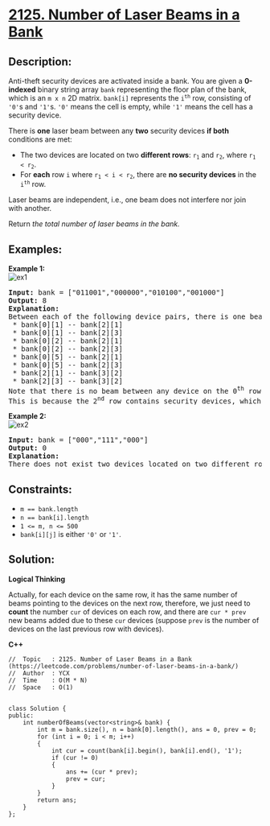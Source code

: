 # [2125. Number of Laser Beams in a Bank](https://leetcode.com/problems/number-of-laser-beams-in-a-bank/)


## Description:

<p>Anti-theft security devices are activated inside a bank. You are given a <strong>0-indexed</strong> binary string array <code>bank</code> representing the floor plan of the bank, which is an <code>m x n</code> 2D matrix. <code>bank[i]</code> represents the <code>i<sup>th</sup></code> row, consisting of <code>'0'</code>s and <code>'1'</code>s. <code>'0'</code> means the cell is empty, while <code>'1'</code> means the cell has a security device.

<p>There is <strong>one</strong> laser beam between any <strong>two</strong> security devices <strong>if both</strong> conditions are met:

<ul>
    <li>The two devices are located on two <strong>different rows</strong>: <code>r<sub>1</sub></code> and <code>r<sub>2</sub></code>, where <code>r<sub>1</sub> &lt; r<sub>2</sub></code>.</li>
    <li>For <strong>each</strong> row <code>i</code> where <code>r<sub>1</sub> &lt; i &lt; r<sub>2</sub></code>, there are <strong>no security devices</strong> in the <code>i<sup>th</sup></code> row.</li>
</ul>

<p>Laser beams are independent, i.e., one beam does not interfere nor join with another.

<p>Return <em>the total number of laser beams in the bank.</em></p>


## Examples:

<strong>Example 1:</strong>
<br/>![ex1](https://assets.leetcode.com/uploads/2021/12/24/laser1.jpg)
<pre>
<strong>Input:</strong> bank = ["011001","000000","010100","001000"]
<strong>Output:</strong> 8
<strong>Explanation:</strong> 
Between each of the following device pairs, there is one beam. In total, there are 8 beams:
 * bank[0][1] -- bank[2][1]
 * bank[0][1] -- bank[2][3]
 * bank[0][2] -- bank[2][1]
 * bank[0][2] -- bank[2][3]
 * bank[0][5] -- bank[2][1]
 * bank[0][5] -- bank[2][3]
 * bank[2][1] -- bank[3][2]
 * bank[2][3] -- bank[3][2]
Note that there is no beam between any device on the 0<sup>th</sup> row with any on the 3<sup>rd</sup> row.
This is because the 2<sup>nd</sup> row contains security devices, which breaks the second condition.
</pre>

<strong>Example 2:</strong>
<br/>![ex2](https://assets.leetcode.com/uploads/2021/12/24/laser2.jpg)
<pre>
<strong>Input:</strong> bank = ["000","111","000"]
<strong>Output:</strong> 0
<strong>Explanation:</strong> 
There does not exist two devices located on two different rows.
</pre>


## Constraints:

<ul>
    <li><code>m == bank.length</code></li>
    <li><code>n == bank[i].length</code></li>
    <li><code>1 &lt;= m, n &lt;= 500</code></li>
    <li><code>bank[i][j]</code> is either <code>'0'</code> or <code>'1'</code>.</li>
</ul>


## Solution:

<strong>Logical Thinking</strong>
<p>Actually, for each device on the same row, it has the same number of beams pointing to the devices on the next row, therefore, we just need to <strong>count</strong> the number <code>cur</code> of devices on each row, and there are <code>cur * prev</code> new beams added due to these <code>cur</code> devices (suppose <code>prev</code> is the number of devices on the last previous row with devices).</p>


<strong>C++</strong>

```
//  Topic   : 2125. Number of Laser Beams in a Bank (https://leetcode.com/problems/number-of-laser-beams-in-a-bank/)
//  Author  : YCX
//  Time    : O(M * N)
//  Space   : O(1)


class Solution {
public:
    int numberOfBeams(vector<string>& bank) {
        int m = bank.size(), n = bank[0].length(), ans = 0, prev = 0;
        for (int i = 0; i < m; i++)
        {
            int cur = count(bank[i].begin(), bank[i].end(), '1');
            if (cur != 0)
            {
                ans += (cur * prev);
                prev = cur;
            }
        }
        return ans;
    }
};
```
